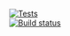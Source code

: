 [![Tests](https://github.com/ValentinShikovIT/AlgoRay/actions/workflows/dotnet.yml/badge.svg)](https://github.com/ValentinShikovIT/AlgoRay/actions/workflows/dotnet.yml)  
[![Build status](https://ci.appveyor.com/api/projects/status/hapt0atufncgqgiw?svg=true)](https://ci.appveyor.com/project/ValentinShikovIT/AlgoRay)
